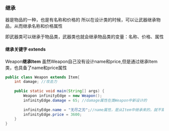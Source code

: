 ### 继承

器是物品的一种，也是有名称和价格的
所以在设计类的时候，可以让武器继承物品，从而继承名称和价格属性

即武器类可以继承于物品类，武器类也就会继承物品类的变量：名称、价格、属性

#### 继承关键字 extends

Weapon**继承Item**
虽然Weapon自己没有设计name和price,但是通过继承Item类，也具备了name和price属性

```java
public class Weapon extends Item{
    int damage; //攻击力
     
    public static void main(String[] args) {
        Weapon infinityEdge = new Weapon();
        infinityEdge.damage = 65; //damage属性在类Weapon中新设计的
         
        infinityEdge.name = "无尽之刃";//name属性，是从Item中继承来的，就不需要重复设计了
        infinityEdge.price = 3600;    
    }    
}
```

